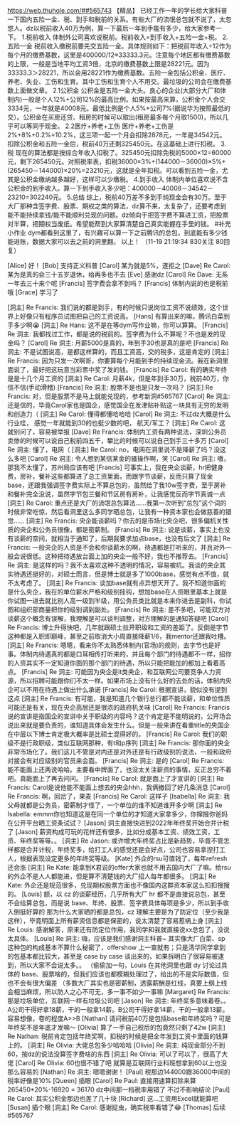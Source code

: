 https://web.thuhole.com/##565743 【精品】
已经工作一年的学长给大家科普一下国内五险一金、税、到手和税前的关系。有些大厂的流氓总包就不说了，太忽悠人。dz以税前收入40万为例，算一下最后一年到手能有多少，给大家参考一下。
1.税前收入
    体制外公司喜欢说税前。税前收入=到手收入+五险一金+税。
2.五险一金
    税前收入缴税前要先交五险一金。具体规则如下：把税前年收入÷12作为每个月的缴费基数，这里是400000/12≈33333.3元。注意每个地区都有缴费基数的上限，一般是当地平均工资3倍，北京的缴费基数上限是28221元。因为33333.3＞28221，所以会用28221作为缴费基数。五险一金包括公积金、医疗、养老、失业、工伤和生育。其中工伤和生育个人不用交。最垃圾的公司会在缴费基数上面做文章。
2.1公积金
    公积金是五险一金大头。良心的企业(大部分大厂和体制内)一般是个人12%+公司12%的最高比例。如果按最高来算，公积金个人会交3334元，一年就是40008元。最低比例是个人5%+公司7%(据说华为按照最低的交）。公积金在买房还贷、租房的时候可以取出(租房最多每个月取1500)，所以几乎可以等同于现金。
2.2医疗+养老+工伤
    医疗+养老+工伤是2%+8%+0.2%=10.2%，这三项一起一个月会扣除2878元，一年是34542元。
扣除公积金和五险一金后，税前40万还剩325450元。在这基础上进行扣税。
3.税
    现在的算法都是按综合年收入扣税了。325450元扣除免税的5000×12=60000元，剩下265450元。对照税率表，扣税36000×3%+(144000－36000)×5%+(265450－144000)×20%=23210元，这就是全年扣税。可以看到五险一金，尤其是公积金缴纳越多越好，这样可以少缴税。
4.到手收入
    体制内单位喜欢说不含公积金的到手收入。算一下到手收入多少吧：400000－40008－34542－23210=302240元。
5.总结
    综上，税前40万差不多到手纯现金会有30万。至于大厂那种含签字费、股票、期权之类的算法，dz算不来，太复杂了，还要考虑到能不能持续拿钱/能不能顺利兑现的问题。dz倾向于把签字费不算进工资，把股票对半算，把期权当废纸。希望能帮到大家算清楚自己真实能握在手里的钱。
#补充小作业
    dym都看到这里了，有兴趣可以算一下之前腾讯的总包，到底能有多少钱能进账，数据大家可以去之前的洞里翻。
以上！
（11-19 21:19:34 830关注 80回复）

[Alice] 好！
[Bob] 支持正义科普
[Carol] 某为就是5%，遂拒之
[Dave] Re Carol: 某为是真的会三十五岁退休，给再多也不去
[Eve] 感谢dz
[Carol] Re Dave: 无系一年去三十来个呢
[Francis] 签字费会拿不到吗？
[Francis] 体制内说的也是税前哦
[Grace] 学习了

[洞主] Re Francis: 我们说的都是到手，有的时候只说岗位工资不说绩效，这个世界上好像只有程序员试图把自己的工资说高。
[Hans] 有算出来的嘛，腾讯白菜到手多少啊😭
[洞主] Re Hans: 这不是在等dym写作业嘛，你可以算算。
[Francis] Re 洞主: 我都找过工作，都是说的税前的。签字费为什么不算呢？不也是发的现金吗？
[Carol] Re 洞主: 月薪5000是真的，年到手30也是真的是吧
[Francis] Re 洞主: 不是试图说高，是都这样算的，而且工资高，交的税多，这是肯定的
[洞主] Re Francis: 因为只发一次啊哥，你要算每个月能到手的持续现金流。我在新洞里面说了，最好把这玩意当彩票中奖了发的钱。
[Francis] Re Carol: 有的确实年终是是十几个月工资的
[洞主] Re Carol: 月薪4k，但是年到手30万，税前40万，你信不信(手动滑稽)
[Francis] Re 洞主: 股票不是也是只发一次吗？
[洞主] Re Francis: 对，但是股票不是马上就能兑现的，参考新洞#565767
[Carol] Re 洞主: 还是信的，毕竟Carol家也是国企，感觉国企在发津贴补贴这一块具有无穷的发明和创造力（
[洞主] Re Carol: 懂得都懂哈哈哈
[Carol] Re 洞主: 不过dz大概是什么行业哇， 感觉一年就能到30的也挺少数的吧， 航天/军工？
[洞主] Re Carol: 这就别问了，容易被举报
[Dave] Re Francis: 体制内工资有两种说法，深圳公务员卖惨的时候可以说自己税前四五千，攀比的时候可以说自己到手三十多万
[Carol] Re 洞主: 懂了，电网（
[洞主] Re Carol: no，电网在洞里说不是降薪了吗？没这么多吧
[Carol] Re 洞主: 令人想到某信某金的骚操作啊，笑
[Carol] Re 洞主: 嗷，那我不太懂了，苏州局应该有吧
[Francis] 可事实上，我在央企谈薪，hr把健身费，房补，餐补这些都算进了总工资里面，而跟字节谈薪，反而只算了现金base，还跟我强调签字费实际上不算总包的，虽然给了我10w签字费，至于房补和餐补完全没说，虽然字节包三餐和节区房有房补，让我感觉反而字节真诚一点
[洞主] Re Carol: 重点还是大厂的流氓总包算法……我第一次听到“总包”这个词的时候非常吃惊，然后看洞里这么多同学晒总包，让我有一种资本家也会做慈善的错觉……
[洞主] Re Francis: 央企能谈薪吗？你去的是市场化央企吧，很多偏机关性质的央企和公务员很像，都是密薪制。
[Francis] Re 洞主: 说是谈薪，事实上也没有谈薪的空间，就相当于通知了，后期我要求加点base，也没有后文了
[洞主] Re Francis: 一般央企的人资是不会和你谈薪水的啊，待遇都是打听来的，并且对外一般会说很低。这种把待遇放台面上加的央企一般不好，我也不推荐去。
[Francis] Re 洞主: 是这样的吗？我不太喜欢这种不透明的情况，容易被坑。我谈的央企其实待遇还挺好的，对硕士而言，但是博士就是多了1000base，感觉有点不值，就不太考虑了。
[洞主] Re Francis: 谈加base就有点异想天开了。我不知道你面的是什么央企，我在的单位薪水严格和级别挂钩，想加base在人资眼里基本上就是你试图一进去就比别人高一级到半级，用公务员类比就是本来你进去是副科，你试图和组织部商量把你的级别调到副处。
[Francis] Re 洞主: 差不多吧，可能双方对谈薪这个概念有误解，我理解是可以谈判调整，对方理解的是通知答疑吧
[Carol] Re Francis: 博士升得快吧，几年就跟硕士拉开职级和工资的差距了。反倒是字节这种都是入职即巅峰，甚至之前取消大小周直接降薪1/6，我mentor还跟我吐槽。
[洞主] Re Francis: 嗯嗯，看来你不太熟悉体制内(官场)的规则，去字节也是好事。体制内待遇真的都是口耳相传打听来的，并且每个部门的待遇都不一样，招你的人资其实不一定知道你面的那个部门的待遇，所以只能把能加的都加上看着高点。
[Francis] Re 洞主: 可能因为央企是it类央企，和互联网公司要竞争人力资源，所以招聘可能跟你们不太一样。如果市场上没有什么好的去处的话，体制内央企可以不用在待遇上做出什么承诺
[Francis] Re Carol: 根据宣讲，貌似没有提到这点
[洞主] Re Francis: 有可能，我是知道几个银行总行都不能谈薪，和单位性质可能还是有关，现在央企高层还是很浓的政府机关味
[Carol] Re Francis: Francis说的宣讲是指国企的宣讲中关于职级的内容吗？这个肯定是不能明说的，公开场合说出来就是要负责的，谁知道具体会发生什么。但是一般来讲在看重title的央国企在中层以下博士肯定极大概率是比硕士混得好的。
[Francis] Re Carol: 我们的职级不是行政职级，类似互联网那种，有t和p序列
[洞主] Re Francis: 那你面的央企非常市场化了。我们这儿不管是对内还是对外还是有行政级别的说法，一般和政府对接会有对应级别的官员来会面。
[Francis] Re 洞主: 是的
[Carol] Re Francis: 能不能面上还两说哈哈。主要看中牌面了，也没太关注薪资的事情，反正总穷不着吧。真能面上了再去问问。
[Francis] Re Carol: 就是面上了才宣讲的
[洞主] Re Francis: Carol是说他能不能面上想去的央企hhh，我俩撤回了好几条消息
[Carol] Re Francis: 啊，回岔了，果麦
[Francis] Re Carol: 这样子
[Isabella] Re 洞主: 我父母就都是公务员，密薪制才怪了，一个单位的谁不知道谁开多少啊
[洞主] Re Isabella: emmm你也知道这是在同一个单位的才知道大家拿多少，你撺掇你爸妈在公开平台晒工资条试试？
[Jason] 洞主直接快进到2022年年终奖开始合并计税了
[Jason] 薪资构成可玩的花样还有很多，比如分成基本工资、绩效工资，工资、年终奖等等。。
[洞主] Re Jason: 或许增大年终奖占比是新趋势，毕竟不管怎样都是合并计税，年终奖多，给打工人的感觉还是会好点，公司也容易拿捏打工人，根据表现设定更多的年终奖等级。
[Kate] 外企的rsu可值钱了，每年refresh还会涨
[洞主] Re Kate: 能拿到K君说的offer大家也就不用去国内大厂了嘛。给rsu的外企不是人人都能进，但是算不清楚钱的大厂招人每年都很多。
[洞主] Re Kate: 外企还是规范很多，兑现期权股票方面也不像国内这群资本家这么扣扣搜搜的。
[Louis] 额，以 cz 的谈薪经历，几乎所有大厂 hr 都不是直接说总包，甚至不会给算总包，而是说 base、年终、股票、签字费具体每项是多少，所以到手收入倒挺好算的
那为什么大家晒的都是总包，cz 理解主要是为了防定位（至少我是这样），毕竟明面上所有薪资信息都是保密的，说太清楚了容易惹祸上身
[洞主] Re Louis: 感谢解答，原来还有防定位作用，我同学和我就直接说xx总包了，没说太具体。
[Louis] Re 洞主: 嗨，应该是我们感谢洞主科普~ 其实像大厂白菜、sp 这种包的构成基本不算什么秘密了，offershow 上一查就有；只是清华同学拿到的包基本都比较大，甚至是 case by case 谈出来的，如果拆明白了很容易被逮到，所以大家不会说太多。。
（偷偷加一句，Louis 在其他洞里也跟 dy 讨论过具体的 base、股票啥的，但我们应该也都模糊处理过了，给出的不是实际数值，但也不会有很大偏差
（多数大厂其实也是密薪制，透露薪酬是红线，真要上纲上线会相当麻烦，所以防人之心不可无，多一事不如少一事嘛
[Margaret] Re Francis: 那是垃圾单位，互联网一样有垃圾公司吧
[Jason] Re 洞主: 年终奖多意味着卷。。A公司干得好拿18薪，干的一般拿14薪。B公司干得好拿14薪，干的一般拿13薪。容易想像，卷的程度A>>B
[Nathan] 请问税前40万是包括base和年终奖吗？可是年终奖不是年底才发嘛～
[Olivia] 算了一手自己税后的包竟然只剩了42w
[洞主] Re Nathan: 税前肯定包括年终奖啊，扣税的时候是把全年发到工资卡里面的钱算上的。
[洞主] Re Olivia: 大佬总包多少哈哈哈
[Olivia] Re 洞主: 纯现金部分不到60，按dz的说法没算签字费啥的东西
[洞主] Re Olivia: 可以了可以了，很高了大佬
[Carol] Re Olivia: 60也很不错了吧 就算是互联网行业科班想拿到60以上也没那么容易的
[Nathan] Re 洞主: 嗯嗯谢谢！
[Paul] 税那边144000跟36000中间的税率好像是10%
[Queen] 插眼
[Carol] Re Paul: 直接用速算扣除来算 265450*20%-16920 = 36170 dz中间那一档税率用错了 不过不影响结论
[Paul] Re Carol: 其实公积金那边也差了几十块
[Richard] 这…工资用Excel就能算吧
[Susan] 插个眼
[洞主] Re Carol: 感谢捉虫，确实税率看错了😂
[Thomas] 后续#565767
